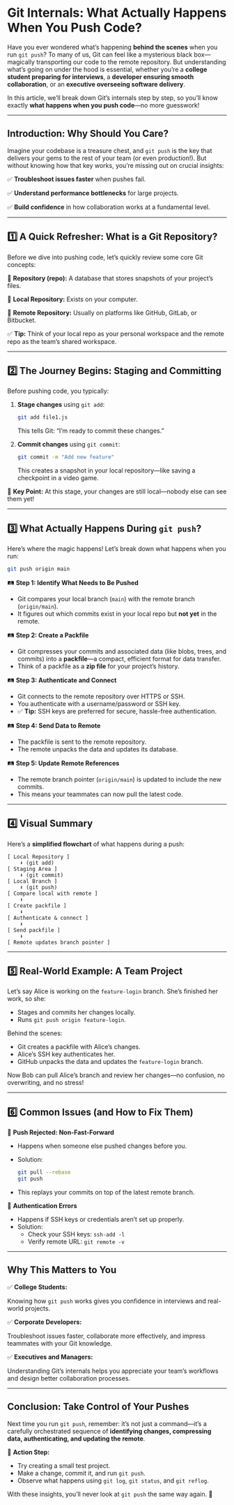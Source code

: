 # Git Internals: What Actually Happens When You Push Code?

Have you ever wondered what’s happening **behind the scenes** when you run `git push`? To many of us, Git can feel like a mysterious black box—magically transporting our code to the remote repository. But understanding what’s going on under the hood is essential, whether you’re a **college student preparing for interviews**, a **developer ensuring smooth collaboration**, or an **executive overseeing software delivery**.

In this article, we’ll break down Git’s internals step by step, so you’ll know exactly **what happens when you push code**—no more guesswork!

---

## Introduction: Why Should You Care?

Imagine your codebase is a treasure chest, and `git push` is the key that delivers your gems to the rest of your team (or even production!). But without knowing how that key works, you’re missing out on crucial insights:

✅ **Troubleshoot issues faster** when pushes fail.

✅ **Understand performance bottlenecks** for large projects.

✅ **Build confidence** in how collaboration works at a fundamental level.

---

## 1️⃣ A Quick Refresher: What is a Git Repository?

Before we dive into pushing code, let’s quickly review some core Git concepts:

🔹 **Repository (repo):** A database that stores snapshots of your project’s files.

🔹 **Local Repository:** Exists on your computer.

🔹 **Remote Repository:** Usually on platforms like GitHub, GitLab, or Bitbucket.

✅ **Tip:** Think of your local repo as your personal workspace and the remote repo as the team’s shared workspace.

---

## 2️⃣ The Journey Begins: Staging and Committing

Before pushing code, you typically:

1. **Stage changes** using `git add`:
    
    ```bash
    git add file1.js
    
    ```
    
    This tells Git: “I’m ready to commit these changes.”
    
2. **Commit changes** using `git commit`:
    
    ```bash
    git commit -m "Add new feature"
    
    ```
    
    This creates a snapshot in your local repository—like saving a checkpoint in a video game.
    

📌 **Key Point:** At this stage, your changes are still local—nobody else can see them yet!

---

## 3️⃣ What Actually Happens During `git push`?

Here’s where the magic happens! Let’s break down what happens when you run:

```bash
git push origin main

```

🛤️ **Step 1: Identify What Needs to Be Pushed**

- Git compares your local branch (`main`) with the remote branch (`origin/main`).
- It figures out which commits exist in your local repo but **not yet** in the remote.

🛤️ **Step 2: Create a Packfile**

- Git compresses your commits and associated data (like blobs, trees, and commits) into a **packfile**—a compact, efficient format for data transfer.
- Think of a packfile as a **zip file** for your project’s history.

🛤️ **Step 3: Authenticate and Connect**

- Git connects to the remote repository over HTTPS or SSH.
- You authenticate with a username/password or SSH key.
- ✅ **Tip:** SSH keys are preferred for secure, hassle-free authentication.

🛤️ **Step 4: Send Data to Remote**

- The packfile is sent to the remote repository.
- The remote unpacks the data and updates its database.

🛤️ **Step 5: Update Remote References**

- The remote branch pointer (`origin/main`) is updated to include the new commits.
- This means your teammates can now pull the latest code.

---

## 4️⃣ Visual Summary

Here’s a **simplified flowchart** of what happens during a push:

```
[ Local Repository ]
    ⬇ (git add)
[ Staging Area ]
    ⬇ (git commit)
[ Local Branch ]
    ⬇ (git push)
[ Compare local with remote ]
    ⬇
[ Create packfile ]
    ⬇
[ Authenticate & connect ]
    ⬇
[ Send packfile ]
    ⬇
[ Remote updates branch pointer ]

```

---

## 5️⃣ Real-World Example: A Team Project

Let’s say Alice is working on the `feature-login` branch. She’s finished her work, so she:

- Stages and commits her changes locally.
- Runs `git push origin feature-login`.

Behind the scenes:

- Git creates a packfile with Alice’s changes.
- Alice’s SSH key authenticates her.
- GitHub unpacks the data and updates the `feature-login` branch.

Now Bob can pull Alice’s branch and review her changes—no confusion, no overwriting, and no stress!

---

## 6️⃣ Common Issues (and How to Fix Them)

🔴 **Push Rejected: Non-Fast-Forward**

- Happens when someone else pushed changes before you.
- Solution:
    
    ```bash
    git pull --rebase
    git push
    
    ```
    
- This replays your commits on top of the latest remote branch.

🔴 **Authentication Errors**

- Happens if SSH keys or credentials aren’t set up properly.
- Solution:
    - Check your SSH keys: `ssh-add -l`
    - Verify remote URL: `git remote -v`

---

## Why This Matters to You

✅ **College Students:**

Knowing how `git push` works gives you confidence in interviews and real-world projects.

✅ **Corporate Developers:**

Troubleshoot issues faster, collaborate more effectively, and impress teammates with your Git knowledge.

✅ **Executives and Managers:**

Understanding Git’s internals helps you appreciate your team’s workflows and design better collaboration processes.

---

## Conclusion: Take Control of Your Pushes

Next time you run `git push`, remember: it’s not just a command—it’s a carefully orchestrated sequence of **identifying changes, compressing data, authenticating, and updating the remote**.

📌 **Action Step:**

- Try creating a small test project.
- Make a change, commit it, and run `git push`.
- Observe what happens using `git log`, `git status`, and `git reflog`.

With these insights, you’ll never look at `git push` the same way again. 🚀